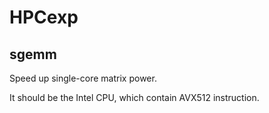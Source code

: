 # HPCexp

## sgemm

Speed up single-core matrix power.

It should be the Intel CPU, which contain AVX512 instruction.
